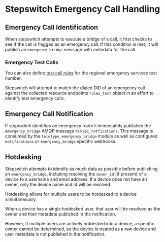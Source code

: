 # Stepswitch Emergency Call Handling

## Emergency Call Identification

When stepswitch attempts to execute a bridge of a call, it first checks to see if the call is flagged as an emergency call.  If this condition is met, it will publish an `emergency_bridge` message with metadata for the call.

### Emergency Test Calls

You can also define [test call rules](rules.md) for the regional emergency services test number.

Stepswitch will attempt to match the dialed DID of an emergency call against the collected resource endpoints `rules_test` object in an effort to identify test emergency calls.

## Emergency Call Notification

If stepswitch identifies an emergency route it immediately publishes the `emergency_bridge` AMQP message in `kapi_notfications`.  This message is consumed by the `teletype_emergency_bridge`  module as well as configured `notifications` or `emergency_bridge` specific webhooks.

## Hotdesking

Stepswitch attempts to identify as much data as possible before publishing an `emergency_bridge`, including resolving the `owner_id` (if present) of a device to a username and email address.  If a device does not have an owner, only the device name and id will be resolved.

Hotdesking allows for multiple users to be hotdesked to a device simultaneously.

When a device has a single hotdesked user, that user will be resolved as the owner and their metadata published in the notification.

However, if multiple users are actively hotdesked into a device, a specific owner cannot be determined, so the device is treated as a raw device and user metadata is not published in the notification.
